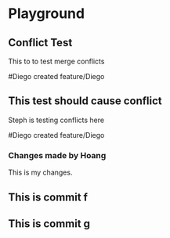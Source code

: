 # Playground

## Conflict Test
This to to test merge conflicts

#Diego created feature/Diego
## This test should cause conflict
Steph is testing conflicts here

#Diego created feature/Diego
### Changes made by Hoang
This is my changes.

## This is commit f

## This is commit g
